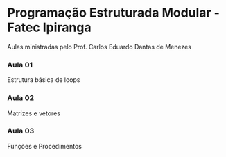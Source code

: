 # Programação Estruturada Modular - Fatec Ipiranga
Aulas ministradas pelo Prof. Carlos Eduardo Dantas de Menezes

### Aula 01
Estrutura básica de loops

### Aula 02
Matrizes e vetores

### Aula 03
Funções e Procedimentos
